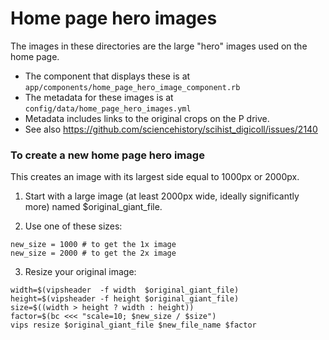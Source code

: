 # Home page hero images
The images in these directories are the large "hero" images used on the home page.
* The component that displays these is at `app/components/home_page_hero_image_component.rb`
* The metadata for these images is at `config/data/home_page_hero_images.yml`
* Metadata includes links to the original crops on the P drive.
* See also https://github.com/sciencehistory/scihist_digicoll/issues/2140

### To create a new home page hero image
This creates an image with its largest side equal to 1000px or 2000px.

1) Start with a large image (at least 2000px wide, ideally significantly more) named $original_giant_file.

2) Use one of these sizes:
```
new_size = 1000 # to get the 1x image
new_size = 2000 # to get the 2x image
```
3) Resize your original image:
```
width=$(vipsheader  -f width  $original_giant_file)
height=$(vipsheader -f height $original_giant_file)
size=$((width > height ? width : height))
factor=$(bc <<< "scale=10; $new_size / $size")
vips resize $original_giant_file $new_file_name $factor
```